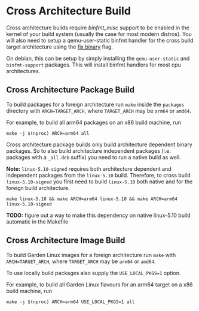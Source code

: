 # Cross Architecture Build

Cross architecture builds require *binfmt_misc* support to be enabled in the kernel of your build system (usually the case for most modern distros).
You will also need to setup a qemu-user-static binfmt handler for the cross build target architecture using the [fix binary](https://www.kernel.org/doc/html/latest/admin-guide/binfmt-misc.html#:~:text=F%20%2D%20fix%20binary) flag.

On debian, this can be setup by simply installing the `qemu-user-static` and `binfmt-support` packages.
This will install binfmt handlers for most cpu architectures.


## Cross Architecture Package Build

To build packages for a foreign architecture run `make` inside the `packages` directory with `ARCH=TARGET_ARCH`, where `TARGET_ARCH` may be `arm64` or `amd64`.

For example, to build all arm64 packages on an x86 build machine, run

```shell
make -j $(nproc) ARCH=arm64 all
```

Cross architecture package builds only build architecture dependent binary packages.
So to also build architecture independent packages (i.e. packages with a `_all.deb` suffix) you need to run a native build as well.

**Note:** `linux-5.10-signed` requires both architecture dependent and independent packages from the `linux-5.10` build.
Therefore, to cross build `linux-5.10-signed` you first need to build `linux-5.10` both native and for the foreign build architecture.

```shell
make linux-5.10 && make ARCH=arm64 linux-5.10 && make ARCH=arm64 linux-5.10-signed
```

**TODO:** figure out a way to make this dependency on native linux-5.10 build automatic in the Makefile


## Cross Architecture Image Build

To build Garden Linux images for a foreign architecture run `make` with `ARCH=TARGET_ARCH`, where `TARGET_ARCH` may be `arm64` or `amd64`.

To use locally build packages also supply the `USE_LOCAL_PKGS=1` option.

For example, to build all Garden Linux flavours for an arm64 target on a x86 build machine, run

```shel
make -j $(nproc) ARCH=arm64 USE_LOCAL_PKGS=1 all
```
